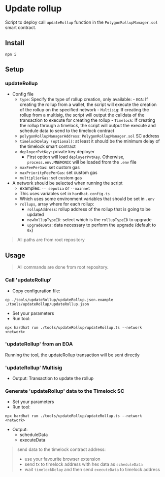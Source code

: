 # Update rollup
Script to deploy call `updateRollup` function in the `PolygonRollupManager.sol` smart contract.

## Install
```
npm i
```

## Setup
### updateRollup
- Config file
  - `type`: Specify the type of rollup creation, only available:
        - `EOA`: If creating the rollup from a wallet, the script will execute the creation of the rollup on the specified network
        - `Multisig`: If creating the rollup from a multisig, the script will output the calldata of the transaction to execute for creating the rollup
        - `Timelock`: If creating the rollup through a timelock, the script will output the execute and schedule data to send to the timelock contract
  - `polygonRollupManagerAddress`: `PolygonRollupManager.sol` SC address
  - `timelockDelay (optional)`: at least it should be the minimum delay of the timelock smart contract
  - `deployerPvtKey`: private key deployer
    - First option will load `deployerPvtKey`. Otherwise, `process.env.MNEMONIC` will be loaded from the `.env` file
  - `maxFeePerGas`: set custom gas
  - `maxPriorityFeePerGas`: set custom gas
  - `multiplierGas`: set custom gas
- A network should be selected when running the script
  - examples: `-- sepolia` or `--mainnet`
  - This uses variables set in `hardhat.config.ts`
  - Which uses some environment variables that should be set in `.env`
  - `rollups`, array where for each rollup:
    - `rollupAddress`: rollup address of the rollup that is going to be updated
    - `newRollupTypeID`: select which is the `rollupTypeID` to upgrade
    - `upgradeData`: data necessary to perform the upgrade (default to `0x`)
> All paths are from root repository

## Usage
> All commands are done from root repository.

### Call 'updateRollup'
- Copy configuration file:
```
cp ./tools/updateRollup/updateRollup.json.example ./tools/updateRollup/updateRollup.json
```

- Set your parameters
- Run tool:
```
npx hardhat run ./tools/updateRollup/updateRollup.ts --network <network>
```

### 'updateRollup'  from an EOA

Running the tool, the updateRollup transaction will be sent directly

### 'updateRollup'  Multisig

- Output: Transaction to update the rollup

### Generate 'updateRollup' data to the Timelock SC
- Set your parameters
- Run tool:
```
npx hardhat run ./tools/updateRollup/updateRollup.ts --network <network>
```
- Output:
  - scheduleData
  - executeData
> send data to the timelock contract address:
> - use your favourite browser extension
> - send tx to timelock address with hex data as `scheduleData`
> - wait `timelockDelay` and then send `executeData` to timelock address
